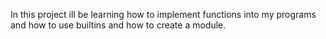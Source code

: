 In this project ill be learning how to implement functions into my programs and how to use builtins and how to create a module.